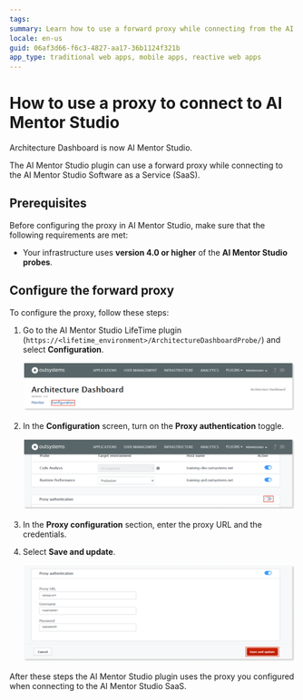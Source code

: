 ```yaml
---
tags: 
summary: Learn how to use a forward proxy while connecting from the AI Mentor Studio plugin to the AI Mentor Studio Software as a Service (SaaS).
locale: en-us
guid: 06af3d66-f6c3-4827-aa17-36b1124f321b
app_type: traditional web apps, mobile apps, reactive web apps
---
```


# How to use a proxy to connect to AI Mentor Studio

<div class="info" markdown="1">

Architecture Dashboard is now AI Mentor Studio.

</div>

The AI Mentor Studio plugin can use a forward proxy while connecting to the AI Mentor Studio Software as a Service (SaaS). 

## Prerequisites

Before configuring the proxy in AI Mentor Studio, make sure that the following requirements are met:

* Your infrastructure uses **version 4.0 or higher** of the **AI Mentor Studio probes**.

## Configure the forward proxy

To configure the proxy, follow these steps:

1. Go to the AI Mentor Studio LifeTime plugin (`https://<lifetime_environment>/ArchitectureDashboardProbe/`) and select **Configuration**.

    ![Go to the plugin configuration](images/proxy-config-ad.png)

1. In the **Configuration** screen, turn on the **Proxy authentication** toggle.

    ![Turn on the Proxy authentication](images/proxy-auth-toggle-ad.png)

1. In the **Proxy configuration** section, enter the proxy URL and the credentials.

1. Select **Save and update**.

    ![Enter proxy information and save changes](images/proxy-info-ad.png)

After these steps the AI Mentor Studio plugin uses the proxy you configured when connecting to the AI Mentor Studio SaaS.
